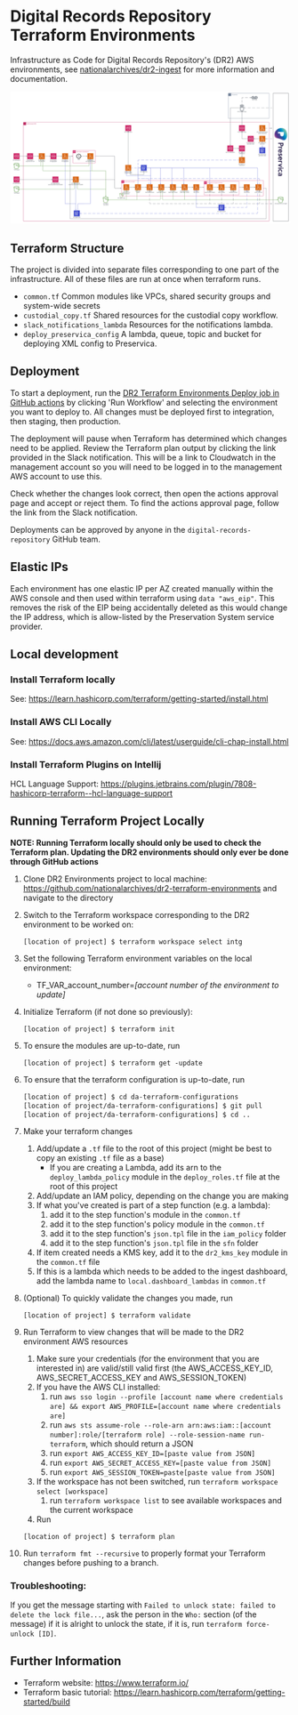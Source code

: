 # Digital Records Repository Terraform Environments

Infrastructure as Code for Digital Records Repository's (DR2) AWS environments, see [nationalarchives/dr2-ingest](https://github.com/nationalarchives/dr2-ingest) for more information and documentation.

![Diagram of DR2 components in AWS](https://github.com/nationalarchives/dr2-ingest/blob/main/docs/images/dr2-diagram.png)

## Terraform Structure

The project is divided into separate files corresponding to one part of the infrastructure.
All of these files are run at once when terraform runs. 

- `common.tf` Common modules like VPCs, shared security groups and system-wide secrets
- `custodial_copy.tf` Shared resources for the custodial copy workflow.
- `slack_notifications_lambda` Resources for the notifications lambda.
- `deploy_preservica_config` A lambda, queue, topic and bucket for deploying XML config to Preservica.


## Deployment

To start a deployment, run the [DR2 Terraform Environments Deploy job in GitHub actions][github-actions-job] by clicking 'Run Workflow' and selecting the environment you want to deploy to. All changes must be deployed first to integration, then staging, then production.

The deployment will pause when Terraform has determined which changes need to be applied. Review the Terraform plan output by clicking the link provided in the Slack notification. This will be a link to Cloudwatch in the management account so you will need to be logged in to the management AWS account to use this.

Check whether the changes look correct, then open the actions approval page and accept or reject them. To find the actions approval page, follow the link from the Slack notification.

Deployments can be approved by anyone in the `digital-records-repository` GitHub team.

[github-actions-job]: https://github.com/nationalarchives/dr2-terraform-environments/actions/workflows/apply.yml

## Elastic IPs
Each environment has one elastic IP per AZ created manually within the AWS console and then used within terraform using `data "aws_eip"`.
This removes the risk of the EIP being accidentally deleted as this would change the IP address, which is allow-listed by the Preservation System service provider.

## Local development

### Install Terraform locally

See: https://learn.hashicorp.com/terraform/getting-started/install.html

### Install AWS CLI Locally

See: https://docs.aws.amazon.com/cli/latest/userguide/cli-chap-install.html

### Install Terraform Plugins on Intellij

HCL Language Support: https://plugins.jetbrains.com/plugin/7808-hashicorp-terraform--hcl-language-support

## Running Terraform Project Locally

**NOTE: Running Terraform locally should only be used to check the Terraform plan. Updating the DR2 environments should only ever be done through GitHub actions**

1. Clone DR2 Environments project to local machine: https://github.com/nationalarchives/dr2-terraform-environments and navigate to the directory

2. Switch to the Terraform workspace corresponding to the DR2 environment to be worked on:

   ```
   [location of project] $ terraform workspace select intg
   ```

3. Set the following Terraform environment variables on the local environment:

    * TF_VAR_account_number=*[account number of the environment to update]*

4. Initialize Terraform (if not done so previously):

   ```
   [location of project] $ terraform init
   ```

5. To ensure the modules are up-to-date, run
   ```
   [location of project] $ terraform get -update
   ```
6. To ensure that the terraform configuration is up-to-date, run
   ```
   [location of project] $ cd da-terraform-configurations
   [location of project/da-terraform-configurations] $ git pull
   [location of project/da-terraform-configurations] $ cd ..
   ```

7. Make your terraform changes
   1. Add/update a `.tf` file to the root of this project (might be best to copy an existing `.tf` file as a base)
      * If you are creating a Lambda, add its arn to the `deploy_lambda_policy` module in the `deploy_roles.tf` file at the root of this project
   2. Add/update an IAM policy, depending on the change you are making
   3. If what you've created is part of a step function (e.g. a lambda):
      1. add it to the step function's module in the `common.tf`
      2. add it to the step function's policy module in the `common.tf`
      3. add it to the step function's `json.tpl` file in the `iam_policy` folder
      4. add it to the step function's `json.tpl` file in the `sfn` folder
   4. If item created needs a KMS key, add it to the `dr2_kms_key` module in the `common.tf` file
   5. If this is a lambda which needs to be added to the ingest dashboard, add the lambda name to `local.dashboard_lambdas` in `common.tf`

8. (Optional) To quickly validate the changes you made, run
   ```
   [location of project] $ terraform validate
   ```

9. Run Terraform to view changes that will be made to the DR2 environment AWS resources
    1. Make sure your credentials (for the environment that you are interested in) are valid/still valid first (the AWS_ACCESS_KEY_ID, AWS_SECRET_ACCESS_KEY and AWS_SESSION_TOKEN)
    2. If you have the AWS CLI installed:
        1. run `aws sso login --profile [account name where credentials are] && export AWS_PROFILE=[account name where credentials are]`
        2. run `aws sts assume-role --role-arn arn:aws:iam::[account number]:role/[terraform role] --role-session-name run-terraform`, which should return a JSON
        3. run `export AWS_ACCESS_KEY_ID=[paste value from JSON]`
        4. run `export AWS_SECRET_ACCESS_KEY=[paste value from JSON]`
        5. run `export AWS_SESSION_TOKEN=paste[paste value from JSON]`
    3. If the workspace has not been switched, run `terraform workspace select [workspace]`
        1. run `terraform workspace list` to see available workspaces and the current workspace
    4. Run
      ```
      [location of project] $ terraform plan
      ```

10. Run `terraform fmt --recursive` to properly format your Terraform changes before pushing to a branch.

### Troubleshooting:

If you get the message starting with `Failed to unlock state: failed to delete the lock file...`, ask the person in the
`Who:` section (of the message) if it is alright to unlock the state, if it is, run `terraform force-unlock [ID]`.

## Further Information

* Terraform website: https://www.terraform.io/
* Terraform basic tutorial: https://learn.hashicorp.com/terraform/getting-started/build
